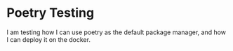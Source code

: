 # Poetry Testing

I am testing how I can use poetry as the default package manager, and how I can deploy it on the docker.
